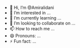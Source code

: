 - 👋 Hi, I’m @Amiralidani
- 👀 I’m interested in ...
- 🌱 I’m currently learning ...
- 💞️ I’m looking to collaborate on ...
- 📫 How to reach me ...
- 😄 Pronouns: ...
- ⚡ Fun fact: ...

<!---
Amiralidani/Amiralidani is a ✨ special ✨ repository because its `README.md` (this file) appears on your GitHub profile.
You can click the Preview link to take a look at your changes.
--->
